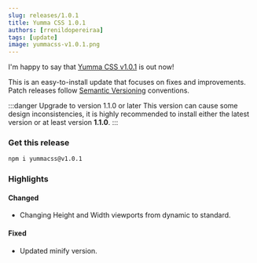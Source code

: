 ```yaml
---
slug: releases/1.0.1
title: Yumma CSS 1.0.1
authors: [rrenildopereiraa]
tags: [update]
image: yummacss-v1.0.1.png
---
```


I'm happy to say that [Yumma CSS v1.0.1](https://github.com/yumma-lib/yumma-css/releases/tag/v1.0.1) is out now!

This is an easy-to-install update that focuses on fixes and improvements. Patch releases follow [Semantic Versioning](https://docs.npmjs.com/about-semantic-versioning) conventions.

<!-- truncate -->

:::danger Upgrade to version 1.1.0 or later
This version can cause some design inconsistencies, it is highly recommended to install either the latest version or at least version 
**1.1.0**.
:::

### Get this release

```bash
npm i yummacss@v1.0.1
```

### Highlights

#### Changed
- Changing Height and Width viewports from dynamic to standard.

#### Fixed
- Updated minify version.